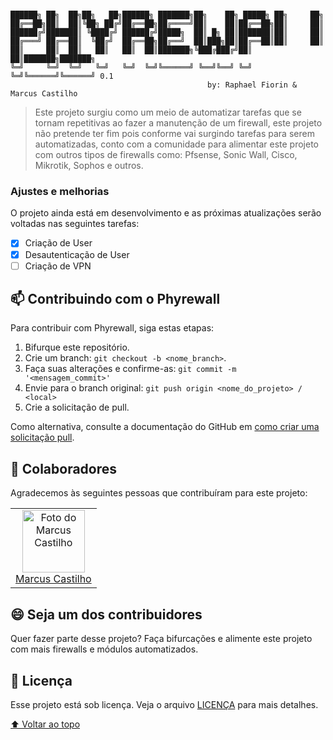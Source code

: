 #
    ██████╗ ██╗  ██╗██╗   ██╗██████╗ ███████╗██╗    ██╗ █████╗ ██╗     ██╗
    ██╔══██╗██║  ██║╚██╗ ██╔╝██╔══██╗██╔════╝██║    ██║██╔══██╗██║     ██║
    ██████╔╝███████║ ╚████╔╝ ██████╔╝█████╗  ██║ █╗ ██║███████║██║     ██║
    ██╔═══╝ ██╔══██║  ╚██╔╝  ██╔══██╗██╔══╝  ██║███╗██║██╔══██║██║     ██║
    ██║     ██║  ██║   ██║   ██║  ██║███████╗╚███╔███╔╝██║  ██║███████╗███████╗
    ╚═╝     ╚═╝  ╚═╝   ╚═╝   ╚═╝  ╚═╝╚══════╝ ╚══╝╚══╝ ╚═╝  ╚═╝╚══════╝╚══════╝ 0.1
                                                by: Raphael Fiorin & Marcus Castilho


> Este projeto surgiu como um meio de automatizar tarefas que se tornam repetitivas ao fazer a manutenção de um firewall, este projeto não pretende ter fim pois conforme vai surgindo tarefas para serem automatizadas, conto com a comunidade para alimentar este projeto com outros tipos de firewalls como: Pfsense, Sonic Wall, Cisco, Mikrotik, Sophos e outros.

### Ajustes e melhorias

O projeto ainda está em desenvolvimento e as próximas atualizações serão voltadas nas seguintes tarefas:

- [x] Criação de User
- [x] Desautenticação de User
- [ ] Criação de VPN

## 📫 Contribuindo com o Phyrewall
Para contribuir com Phyrewall, siga estas etapas:

1. Bifurque este repositório.
2. Crie um branch: `git checkout -b <nome_branch>`.
3. Faça suas alterações e confirme-as: `git commit -m '<mensagem_commit>'`
4. Envie para o branch original: `git push origin <nome_do_projeto> / <local>`
5. Crie a solicitação de pull.

Como alternativa, consulte a documentação do GitHub em [como criar uma solicitação pull](https://help.github.com/en/github/collaborating-with-issues-and-pull-requests/creating-a-pull-request).

## 🤝 Colaboradores

Agradecemos às seguintes pessoas que contribuíram para este projeto:

<table>
  <tr>
    <td align="center">
      <a href="#">
        <img src="https://avatars.githubusercontent.com/u/61066188?v=4" width="100px;" alt="Foto do Marcus Castilho"/><br>
        <sub>
          <a href="https://github.com/c4st1lh0">Marcus Castilho</a>
        </sub>
      </a>
    </td>
  </tr>
</table>


## 😄 Seja um dos contribuidores<br>

Quer fazer parte desse projeto? Faça bifurcações e alimente este projeto com mais firewalls e módulos automatizados.

## 📝 Licença

Esse projeto está sob licença. Veja o arquivo [LICENÇA](LICENSE) para mais detalhes.

[⬆ Voltar ao topo](#pyrewall)<br>
